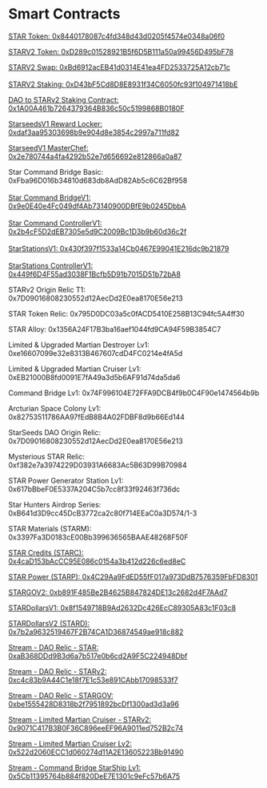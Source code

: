 # Smart Contracts

[STAR Token: 0x8440178087c4fd348d43d0205f4574e0348a06f0](https://polygonscan.com/token/0x8440178087c4fd348d43d0205f4574e0348a06f0)

[STARV2 Token: 0xD289c01528921B5f6D5B111a50a99456D495bF78](https://polygonscan.com/token/0xD289c01528921B5f6D5B111a50a99456D495bF78)

[STARV2 Swap: 0xBd6912acEB41d0314E41ea4FD2533725A12cb71c\
](https://polygonscan.com/address/0x1A00A461b7264379364B836c50c5199868B0180F)\
[STARV2 Staking: 0xD43bF5Cd8D8E8931f34C6050fc93f104971418bE](https://polygonscan.com/address/0xD43bF5Cd8D8E8931f34C6050fc93f104971418bE)

[DAO to STARv2 Staking Contract: 0x1A00A461b7264379364B836c50c5199868B0180F](under-development/representative-network.md)

[StarseedsV1 Reward Locker: 0xdaf3aa95303698b9e904d8e3854c2997a711fd82](https://polygonscan.com/address/0xdaf3aa95303698b9e904d8e3854c2997a711fd82)

[StarseedV1 MasterChef: 0x2e780744a4fa4292b52e7d656692e812866a0a87](https://polygonscan.com/address/0x2e780744a4fa4292b52e7d656692e812866a0a87)

Star Command Bridge Basic: 0xFba96D016b34810d683db8AdD82Ab5c6C62Bf958[](https://polygonscan.com/address/0x2e780744a4fa4292b52e7d656692e812866a0a87)\
\
[Star Command Bridge](https://polygonscan.com/address/0x9e0E40e4Fc049df4Ab73140900DBfE9b0245DbbA#code)[V1: 0x9e0E40e4Fc049df4Ab73140900DBfE9b0245DbbA](https://polygonscan.com/address/0x9e0E40e4Fc049df4Ab73140900DBfE9b0245DbbA)\
\
[Star Command Controller](https://polygonscan.com/address/0x2b4cF5D2dEB7305e5d9C2009Bc1D3b9b60d36c2f#code)[V1: 0x2b4cF5D2dEB7305e5d9C2009Bc1D3b9b60d36c2f](https://polygonscan.com/address/0x2b4cF5D2dEB7305e5d9C2009Bc1D3b9b60d36c2f#code)\
\
[StarStations](https://polygonscan.com/address/0x430f397f1533a14Cb0467E99041E216dc9b21879#code)[V1: 0x430f397f1533a14Cb0467E99041E216dc9b21879](https://polygonscan.com/address/0x430f397f1533a14Cb0467E99041E216dc9b21879)\
\
[StarStations Controller](https://polygonscan.com/address/0x449f6D4F55ad3038F1Bcfb5D91b7015D51b72bA8#code)[V1: 0x449f6D4F55ad3038F1Bcfb5D91b7015D51b72bA8](https://polygonscan.com/address/0x449f6D4F55ad3038F1Bcfb5D91b7015D51b72bA8)

STARv2 Origin Relic T1: 0x7D09016808230552d12AecDd2E0ea8170E56e213

STAR Token Relic: 0x795D0DC03a5c0fACD5410E258B13C94fc5A4ff30

STAR Alloy: 0x1356A24F17B3ba16aef1044fd9CA94F59B3854C7

Limited & Upgraded Martian Destroyer Lv1: 0xe16607099e32e8313B467607cdD4FC0214e4fA5d

Limited & Upgraded Martian Cruiser Lv1: 0xEB21000B8fd0091E7fA49a3d5b6AF91d74da5da6

Command Bridge Lv1: 0x74F996104E72FFA9DCB4f9b0C4F90e1474564b9b

Arcturian Space Colony Lv1: 0x82753511786AA97fEdB8B4A02FDBF8d9b66Ed144

StarSeeds DAO Origin Relic: 0x7D09016808230552d12AecDd2E0ea8170E56e213

Mysterious STAR Relic: 0xf382e7a3974229D03931A6683Ac5B63D99B70984

STAR Power Generator Station Lv1: 0x617bBbeF0E5337A204C5b7cc8f33f92463f736dc

Star Hunters Airdrop Series: 0xB641d3D9cc45DcB3772ca2c80f714EEaC0a3D574/1-3

STAR Materials (STARM): 0x3397Fa3D0183cE00Bb399636565BAAE48268F50F

[STAR Credits (STARC): 0x4caD153bAcCC95E086c0154a3b412d226c6ed8eC](https://polygonscan.com/address/0x4caD153bAcCC95E086c0154a3b412d226c6ed8eC)

[STAR Power (STARP): 0x4C29Aa9FdED55fF017a973DdB7576359FbFD8301](https://polygonscan.com/address/0x4C29Aa9FdED55fF017a973DdB7576359FbFD8301)

[STARGOV2: 0xb891F485Be2B4625B847824DE13c2682d4F7AAd7](https://polygonscan.com/token/0xb891F485Be2B4625B847824DE13c2682d4F7AAd7)

[STARDollarsV1: 0x8f1549718B9Ad2632Dc426EcC89305A83c1F03c8](https://polygonscan.com/token/0x8f1549718B9Ad2632Dc426EcC89305A83c1F03c8)

[STARDollarsV2 (STARD): 0x7b2a9632519467F2B74CA1D36874549ae918c882](https://polygonscan.com/address/0x7b2a9632519467F2B74CA1D36874549ae918c882)

[Stream - DAO Relic - STAR: 0xaB368DDd9B3d6a7b517e0b6cd2A9F5C224948Dbf](https://polygonscan.com/address/0xab368ddd9b3d6a7b517e0b6cd2a9f5c224948dbf)

[Stream - DAO Relic - STARv2: 0xc4c83b9A44C1e18f7E1c53e891CAbb17098533f7](https://polygonscan.com/address/0xc4c83b9a44c1e18f7e1c53e891cabb17098533f7)

[Stream - DAO Relic - STARGOV: 0xbe1555428D8318b2f7951892bcDf1300ad3d3a96](https://polygonscan.com/address/0xbe1555428d8318b2f7951892bcdf1300ad3d3a96)

[Stream - Limited Martian Cruiser - STARv2: 0x9071C417B3B0F36C896eeEF96A9011ed752B2c74](https://polygonscan.com/address/0x9071c417b3b0f36c896eeef96a9011ed752b2c74)

[Stream - Limited Martian Cruiser Lv2: 0x522d2060ECC1d060274d11A2E13605223Bb91490](https://polygonscan.com/address/0x9071c417b3b0f36c896eeef96a9011ed752b2c74)

[Stream - Command Bridge StarShip Lv1: 0x5Cb11395764b884f820DeE7E1301c9eFc57b6A75](https://polygonscan.com/address/0x5cb11395764b884f820dee7e1301c9efc57b6a75)









